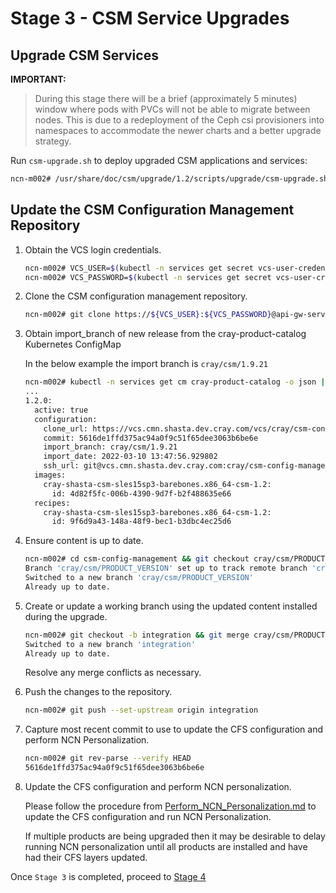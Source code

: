 # Stage 3 - CSM Service Upgrades

## Upgrade CSM Services

**IMPORTANT:**

> During this stage there will be a brief (approximately 5 minutes) window where pods with PVCs will not be able to migrate between nodes. This is due to a redeployment of the Ceph csi provisioners into namespaces to accommodate the newer charts and a better upgrade strategy.

Run `csm-upgrade.sh` to deploy upgraded CSM applications and services:

```bash
ncn-m002# /usr/share/doc/csm/upgrade/1.2/scripts/upgrade/csm-upgrade.sh
```
## Update the CSM Configuration Management Repository

1. Obtain the VCS login credentials.

   ```bash
   ncn-m002# VCS_USER=$(kubectl -n services get secret vcs-user-credentials -o jsonpath='{.data.vcs_username}' | base64 --decode)
   ncn-m002# VCS_PASSWORD=$(kubectl -n services get secret vcs-user-credentials -o jsonpath='{.data.vcs_password}' | base64 --decode)
   ```

1. Clone the CSM configuration management repository.

   ```bash
   ncn-m002# git clone https://${VCS_USER}:${VCS_PASSWORD}@api-gw-service-nmn.local/vcs/cray/csm-config-management.git
   ```

1. Obtain import_branch of new release from the cray-product-catalog Kubernetes ConfigMap

   In the below example the import branch is `cray/csm/1.9.21`

   ```bash
   ncn-m002# kubectl -n services get cm cray-product-catalog -o json | jq -r '.data.csm'
   ...
   1.2.0:
     active: true
     configuration:
       clone_url: https://vcs.cmn.shasta.dev.cray.com/vcs/cray/csm-config-management.git
       commit: 5616de1ffd375ac94a0f9c51f65dee3063b6be6e
       import_branch: cray/csm/1.9.21
       import_date: 2022-03-10 13:47:56.929802
       ssh_url: git@vcs.cmn.shasta.dev.cray.com:cray/csm-config-management.git
     images:
       cray-shasta-csm-sles15sp3-barebones.x86_64-csm-1.2:
         id: 4d82f5fc-006b-4390-9d7f-b2f488635e66
     recipes:
       cray-shasta-csm-sles15sp3-barebones.x86_64-csm-1.2:
         id: 9f6d9a43-148a-48f9-bec1-b3dbc4ec25d6
   ```

1. Ensure content is up to date.

   ```bash
   ncn-m002# cd csm-config-management && git checkout cray/csm/PRODUCT_VERSION && git pull
   Branch 'cray/csm/PRODUCT_VERSION' set up to track remote branch 'cray/csm/PRODUCT_VERSION' from 'origin'.
   Switched to a new branch 'cray/csm/PRODUCT_VERSION'
   Already up to date.
   ```

1. Create or update a working branch using the updated content installed during the upgrade.

   ```bash
   ncn-m002# git checkout -b integration && git merge cray/csm/PRODUCT_VERSION
   Switched to a new branch 'integration'
   Already up to date.
   ```

   Resolve any merge conflicts as necessary.

1. Push the changes to the repository.

   ```bash
   ncn-m002# git push --set-upstream origin integration
   ```

1. Capture most recent commit to use to update the CFS configuration and perform NCN Personalization.

   ```bash
   ncn-m002# git rev-parse --verify HEAD
   5616de1ffd375ac94a0f9c51f65dee3063b6be6e
   ```

1. Update the CFS configuration and perform NCN personalization.

   Please follow the procedure from [Perform\_NCN\_Personalization.md](../../operations/CSM_product_management/Perform_NCN_Personalization.md) to update the CFS configuration and run NCN Personalization.

   If multiple products are being upgraded then it may be desirable to delay running NCN personalization until all products are installed and have had their CFS layers updated.

Once `Stage 3` is completed, proceed to [Stage 4](Stage_4.md)

